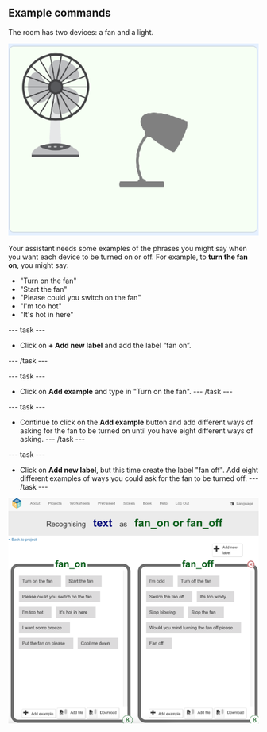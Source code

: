 ## Example commands

The room has two devices: a fan and a light.

![A fan and a light](images/classroom-devices.png)

Your assistant needs some examples of the phrases you might say when you want each device to be turned on or off. For example, to **turn the fan on**, you might say:

+ "Turn on the fan"
+ "Start the fan"
+ "Please could you switch on the fan"
+ "I'm too hot"
+ "It's hot in here"


--- task ---
+ Click on **+ Add new label** and add the label “fan on”. 

--- /task ---

--- task ---
+ Click on **Add example** and type in "Turn on the fan".
--- /task ---

--- task ---
+ Continue to click on the **Add example** button and add different ways of asking for the fan to be turned on until you have eight different ways of asking.
--- /task ---

--- task ---
+ Click on **Add new label**, but this time create the label "fan off". Add eight different examples of ways you could ask for the fan to be turned off.
--- /task ---

![Fan on and off examples](images/fan-on-and-off.png)